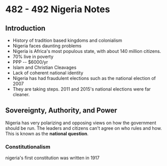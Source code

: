 # 482 - 492 Nigeria Notes
## Introduction
 - History of tradition based kingdoms and colonialism
 - Nigeria faces daunting problems
 - Nigeria is Africa's most populous state, with about  140 million citizens.
 - 70% live in poverty
 - PPP -- $6000/yr
 - Islam and Christian Cleavages
 - Lack of coherent national identity
 - Nigeria has had fraudulent elections such as the national election of 2007
 - They are taking steps. 2011 and 2015's national elections were far cleaner.

## Sovereignty, Authority, and Power
Nigeria has very polarizing and opposing views on how the government should be run. The leaders and citizens can't agree on who rules and how. This is known as the **national question**.
### Constitutionalism
nigeria's first constitution was written in 1917
<!--stackedit_data:
eyJoaXN0b3J5IjpbNjc4MzI5Nzg1XX0=
-->